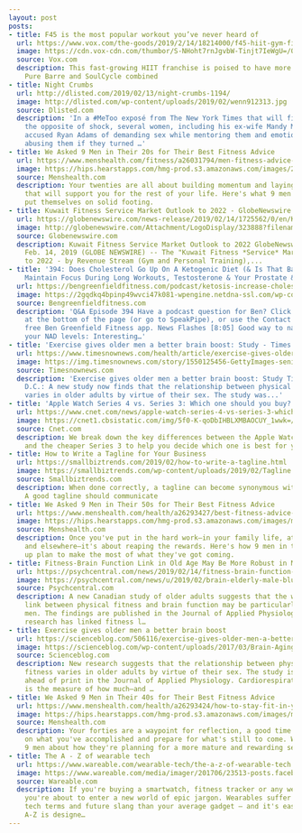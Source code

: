 ```yaml
---
layout: post
posts:
- title: F45 is the most popular workout you’ve never heard of
  url: https://www.vox.com/the-goods/2019/2/14/18214000/f45-hiit-gym-fitness-crossfit
  image: https://cdn.vox-cdn.com/thumbor/S-NHoht7rnJgvbW-Tinjt7IeWgU=/0x0:5187x2716/fit-in/1200x630/cdn.vox-cdn.com/uploads/chorus_asset/file/13756465/Photo_Aug_31__1_53_26_PM.jpg
  source: Vox.com
  description: This fast-growing HIIT franchise is poised to have more studios than
    Pure Barre and SoulCycle combined
- title: Night Crumbs
  url: http://dlisted.com/2019/02/13/night-crumbs-1194/
  image: http://dlisted.com/wp-content/uploads/2019/02/wenn912313.jpg
  source: Dlisted.com
  description: 'In a #MeToo exposé from The New York Times that will fill you with
    the opposite of shock, several women, including his ex-wife Mandy Moore, have
    accused Ryan Adams of demanding sex while mentoring them and emotionally and verbally
    abusing them if they turned …'
- title: We Asked 9 Men in Their 20s for Their Best Fitness Advice
  url: https://www.menshealth.com/fitness/a26031794/men-fitness-advice-20s/
  image: https://hips.hearstapps.com/hmg-prod.s3.amazonaws.com/images/20s-static-marquee-1550005453.png?crop=1xw:0.8890469416785206xh;center,top&resize=1200:*
  source: Menshealth.com
  description: Your twenties are all about building momentum and laying a strong foundation
    that will support you for the rest of your life. Here's what 9 men are doing to
    put themselves on solid footing.
- title: Kuwait Fitness Service Market Outlook to 2022 - GlobeNewswire
  url: https://globenewswire.com/news-release/2019/02/14/1725562/0/en/Kuwait-Fitness-Service-Market-Outlook-to-2022.html
  image: http://globenewswire.com/Attachment/LogoDisplay/323888?filename=323888.jpg&size=1
  source: Globenewswire.com
  description: Kuwait Fitness Service Market Outlook to 2022 GlobeNewswire Dublin,
    Feb. 14, 2019 (GLOBE NEWSWIRE) -- The "Kuwait Fitness *Service* Market Outlook
    to 2022 - by Revenue Stream (Gym and Personal Training),...
- title: '394: Does Cholesterol Go Up On A Ketogenic Diet (& Is That Bad?), How To
    Maintain Focus During Long Workouts, Testosterone & Your Prostate & Much More.'
  url: https://bengreenfieldfitness.com/podcast/ketosis-increase-cholesterol/
  image: https://2gqdkq4bpinp49wvci47k081-wpengine.netdna-ssl.com/wp-content/uploads/2019/02/QA394-Landscape.jpg
  source: Bengreenfieldfitness.com
  description: 'Q&A Episode 394 Have a podcast question for Ben? Click the button
    at the bottom of the page (or go to SpeakPipe), or use the Contact button in the
    free Ben Greenfield Fitness app. News Flashes [8:05] Good way to naturally increase
    your NAD levels: Interesting…'
- title: 'Exercise gives older men a better brain boost: Study - Times Now'
  url: https://www.timesnownews.com/health/article/exercise-gives-older-men-a-better-brain-boost-study/365705
  image: https://img.timesnownews.com/story/1550125456-GettyImages-seniors_exercising.jpg
  source: Timesnownews.com
  description: 'Exercise gives older men a better brain boost: Study Times Now Washington
    D.C.: A new study now finds that the relationship between physical and brain fitness
    varies in older adults by virtue of their sex. The study was...'
- title: 'Apple Watch Series 4 vs. Series 3: Which one should you buy? - CNET'
  url: https://www.cnet.com/news/apple-watch-series-4-vs-series-3-which-one-should-you-buy-best/
  image: https://cnet1.cbsistatic.com/img/5f0-K-qoDbIHBLXMBAOCUY_1wwk=/724x407/2019/01/23/36401513-460d-4069-ba19-673227046579/apply-watch-comparison-8.jpg
  source: Cnet.com
  description: We break down the key differences between the Apple Watch Series 4
    and the cheaper Series 3 to help you decide which one is best for you.
- title: How to Write a Tagline for Your Business
  url: https://smallbiztrends.com/2019/02/how-to-write-a-tagline.html
  image: https://smallbiztrends.com/wp-content/uploads/2019/02/Tagline.png
  source: Smallbiztrends.com
  description: When done correctly, a tagline can become synonymous with a brand.
    A good tagline should communicate
- title: We Asked 9 Men in Their 50s for Their Best Fitness Advice
  url: https://www.menshealth.com/health/a26293427/best-fitness-advice-men-50s/
  image: https://hips.hearstapps.com/hmg-prod.s3.amazonaws.com/images/mh-50-s-fallback-1550100648.png?crop=1xw:0.8887171561051005xh;center,top&resize=1200:*
  source: Menshealth.com
  description: Once you've put in the hard work—in your family life, at the office,
    and elsewhere—it's about reaping the rewards. Here's how 9 men in their 50s and
    up plan to make the most of what they've got coming.
- title: Fitness-Brain Function Link in Old Age May Be More Robust in Men
  url: https://psychcentral.com/news/2019/02/14/fitness-brain-function-link-in-old-age-may-be-more-robust-in-men/142879.html
  image: https://psychcentral.com/news/u/2019/02/brain-elderly-male-blue-large-bigstock-1024x768.jpg
  source: Psychcentral.com
  description: A new Canadian study of older adults suggests that the well-established
    link between physical fitness and brain function may be particularly strong in
    men. The findings are published in the Journal of Applied Physiology. Previous
    research has linked fitness l…
- title: Exercise gives older men a better brain boost
  url: https://scienceblog.com/506116/exercise-gives-older-men-a-better-brain-boost/
  image: https://scienceblog.com/wp-content/uploads/2017/03/Brain-Aging-Gene-Discovered.jpeg
  source: Scienceblog.com
  description: New research suggests that the relationship between physical and brain
    fitness varies in older adults by virtue of their sex. The study is published
    ahead of print in the Journal of Applied Physiology. Cardiorespiratory fitness
    is the measure of how much–and …
- title: We Asked 9 Men in Their 40s for Their Best Fitness Advice
  url: https://www.menshealth.com/health/a26293424/how-to-stay-fit-in-your-40s/
  image: https://hips.hearstapps.com/hmg-prod.s3.amazonaws.com/images/mh-40-s-fallback-2-1550100798.png?crop=1xw:0.8887171561051005xh;center,top&resize=1200:*
  source: Menshealth.com
  description: Your forties are a waypoint for reflection, a good time to look back
    on what you've accomplished and prepare for what's still to come. We talked to
    9 men about how they're planning for a more mature and rewarding second act.
- title: The A - Z of wearable tech
  url: https://www.wareable.com/wearable-tech/the-a-z-of-wearable-tech
  image: https://www.wareable.com/media/imager/201706/23513-posts.facebook_lg.jpg
  source: Wareable.com
  description: If you're buying a smartwatch, fitness tracker or any wearable device,
    you're about to enter a new world of epic jargon. Wearables suffer from more tricky
    tech terms and future slang than your average gadget – and it's easy to be baffled.  This
    A-Z is designe…
---
```


